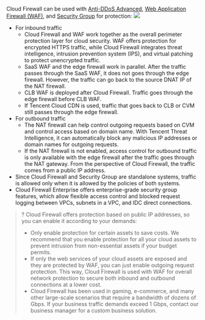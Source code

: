 Cloud Firewall can be used with [Anti-DDoS Advanced](https://intl.cloud.tencent.com/document/product/1029), [Web Application Firewall (WAF)](https://intl.cloud.tencent.com/document/product/627), and [Security Group](https://intl.cloud.tencent.com/document/product/213/12452) for protection:
![](https://qcloudimg.tencent-cloud.cn/raw/55f98fc02de51bfa6e3bec3eaf0232dd.png)

- For inbound traffic
     - Cloud Firewall and WAF work together as the overall perimeter protection layer for cloud security. WAF offers protection for encrypted HTTPS traffic, while Cloud Firewall integrates threat intelligence, intrusion prevention system (IPS), and virtual patching to protect unencrypted traffic.
     - SaaS WAF and the edge firewall work in parallel. After the traffic passes through the SaaS WAF, it does not goes through the edge firewall. However, the traffic can go back to the source DNAT IP of the NAT firewall.
     - CLB WAF is deployed after Cloud Firewall. Traffic goes through the edge firewall before CLB WAF.
     - If Tencent Cloud CDN is used, traffic that goes back to CLB or CVM still passes through the edge firewall.
- For outbound traffic
    - The NAT firewall can help control outgoing requests based on CVM and control access based on domain name. With Tencent Threat Intelligence, it can automatically block any malicious IP addresses or domain names for outgoing requests.
    - If the NAT firewall is not enabled, access control for outbound traffic is only available with the edge firewall after the traffic goes through the NAT gateway. From the perspective of Cloud Firewall, the traffic comes from a public IP address.
- Since Cloud Firewall and Security Group are standalone systems, traffic is allowed only when it is allowed by the policies of both systems.
- Cloud Firewall Enterprise offers enterprise-grade security group features, which allow flexible access control and blocked request logging between VPCs, subnets in a VPC, and IDC direct connections.

>? Cloud Firewall offers protection based on public IP addresses, so you can enable it according to your demands:
>- Only enable protection for certain assets to save costs. We recommend that you enable protection for all your cloud assets to prevent intrusion from non-essential assets if your budget permits.
>- If only the web services of your cloud assets are exposed and they are protected by WAF, you can just enable outgoing request protection. This way, Cloud Firewall is used with WAF for overall network protection to secure both inbound and outbound connections at a lower cost.
>- Cloud Firewall has been used in gaming, e-commerce, and many other large-scale scenarios that require a bandwidth of dozens of Gbps. If your business traffic demands exceed 1 Gbps, contact our business manager for a custom business solution.

